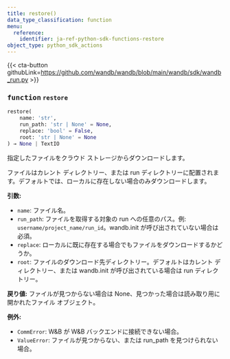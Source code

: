 ```yaml
---
title: restore()
data_type_classification: function
menu:
  reference:
    identifier: ja-ref-python-sdk-functions-restore
object_type: python_sdk_actions
---
```


{{< cta-button githubLink=https://github.com/wandb/wandb/blob/main/wandb/sdk/wandb_run.py >}}




### <kbd>function</kbd> `restore`

```python
restore(
    name: 'str',
    run_path: 'str | None' = None,
    replace: 'bool' = False,
    root: 'str | None' = None
) → None | TextIO
```

指定したファイルをクラウド ストレージからダウンロードします。 

ファイルはカレント ディレクトリー、または run ディレクトリーに配置されます。デフォルトでは、ローカルに存在しない場合のみダウンロードします。 



**引数:**
 
 - `name`:  ファイル名。 
 - `run_path`:  ファイルを取得する対象の run への任意のパス。例: `username/project_name/run_id`。wandb.init が呼び出されていない場合は必須。 
 - `replace`:  ローカルに既に存在する場合でもファイルをダウンロードするかどうか。 
 - `root`:  ファイルのダウンロード先ディレクトリー。デフォルトはカレント ディレクトリー、または wandb.init が呼び出されている場合は run ディレクトリー。 



**戻り値:**
 ファイルが見つからない場合は None、見つかった場合は読み取り用に開かれたファイル オブジェクト。 



**例外:**
 
 - `CommError`:  W&B が W&B バックエンドに接続できない場合。 
 - `ValueError`:  ファイルが見つからない、または run_path を見つけられない場合。